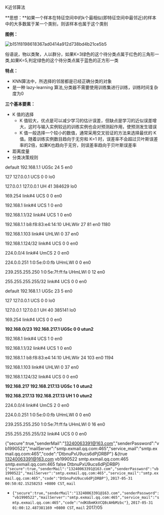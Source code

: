 K近邻算法

**思想：**如果一个样本在特征空间中的k个最相似(即特征空间中最邻近)的样本中的大多数属于某一个类别，则该样本也属于这个类别

**图例：**

![b151f8198618367ad0414a912d738bd4b21ce5b5](/Users/dengqiaoling/博客/机器学习/b151f8198618367ad0414a912d738bd4b21ce5b5.jpg)

俗语说，物以类聚，人以群分，如果K=3绿色的这个待分类点属于红色的三角形一类,如果K=5,判定绿色的这个待分类点属于蓝色的正方形一类

**特点：**

- KNN算法中，所选择的邻居都是已经正确分类的对象
- 是一种 lazy-learning 算法,分类器不需要使用训练集进行训练，训练时间复杂度为0

**三个基本要素：**

- K 值的选择
  -  K 值较大，优点是可以减少学习的估计误差，但缺点是学习的近似误差增大，这时与输入实例较远的训练实例也会对预测起作用，使预测发生错误
  - K 值一般选择一个较小的数值，通常采用交叉验证的方法来选择最优的 K 值。随着训练实例数目趋向于无穷和 K=1 时，误差率不会超过贝叶斯误差率的2倍，如果K也趋向于无穷，则误差率趋向于贝叶斯误差率
- 距离度量
- 分类决策规则

default            192.168.1.1        UGSc           24        5     en0

127                127.0.0.1          UCS             0        0     lo0

127.0.0.1          127.0.0.1          UH             41   384629     lo0

169.254            link#4             UCS             0        0     en0

192.168.1          link#4             UCS             1        0     en0

192.168.1.1/32     link#4             UCS             1        0     en0

192.168.1.1        b8:f8:83:e4:14:10  UHLWIir        27       81     en0   1180

192.168.1.103      link#4             UHLWI           0       37     en0

192.168.1.124/32   link#4             UCS             0        0     en0

224.0.0/4          link#4             UmCS            2        0     en0

224.0.0.251        1:0:5e:0:0:fb      UHmLWI          0        0     en0

239.255.255.250    1:0:5e:7f:ff:fa    UHmLWI          0       12     en0

255.255.255.255/32 link#4             UCS             0        0     en0



default            192.168.1.1        UGSc           23        5     en0

127                127.0.0.1          UCS             0        0     lo0

127.0.0.1          127.0.0.1          UH             40   385141     lo0

169.254            link#4             UCS             0        0     en0

**192.168.0/23       192.168.217.1      UGSc            0        0   utun2**

192.168.1          link#4             UCS             1        0     en0

192.168.1.1/32     link#4             UCS             1        0     en0

192.168.1.1        b8:f8:83:e4:14:10  UHLWIir        24      103     en0   1194

192.168.1.103      link#4             UHLWI           0       37     en0

192.168.1.124/32   link#4             UCS             0        0     en0

**192.168.217        192.168.217.13     UGSc            1        0   utun2**

**192.168.217.13     192.168.217.13     UH              1        0   utun2**

224.0.0/4          link#4             UmCS            2        0     en0

224.0.0.251        1:0:5e:0:0:fb      UHmLWI          0        0     en0

239.255.255.250    1:0:5e:7f:ff:fa    UHmLWI          0       16     en0

255.255.255.255/32 link#4             UCS             0        0     en0



 {"secure":true,"senderMail":"13240063391@163.com","senderPassword":"vb1990522","mailServer":"smtp.exmail.qq.com:465","service_mail":"smtp.exmail.qq.com:465","code":"DtbnuPxU9ucs6dPjDRBP"} &{true 13240063391@163.com vb1990522 smtp.exmail.qq.com:465 smtp.exmail.qq.com:465 false DtbnuPxU9ucs6dPjDRBP}
`{"secure":true,"senderMail":"13240063391@163.com","senderPassword":"vb1990522","mailServer":"smtp.exmail.qq.com:465","service_mail":"smtp.exmail.qq.com:465","code":"DtbnuPxU9ucs6dPjDRBP"}`, `2017-05-31 00:50:02.15258253 +0800 CST`, `mail`



- `{"secure":true,"senderMail":"13240063391@163.com","senderPassword":"vb1990522","mailServer":"smtp.exmail.qq.com:465","service_mail":"smtp.exmail.qq.com:465","code":"ndKUbmKkVCQ8cAHbMzbc"}`, `2017-05-31 01:00:12.487381169 +0800 CST`, `mail`
  2017/05



